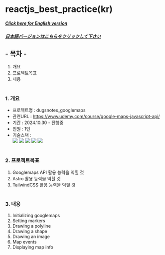# reactjs_best_practice(kr)

##### [Click here for English version](README_EN.md)

##### [日本語バージョンはこちらをクリックして下さい](README_JP.md)

## - 목차 -

1. 개요
2. 프로젝트목표
3. 내용
   </br>
   </br>

### 1. 개요

- 프로젝트명 : dugsnotes_googlemaps
- 관련URL : https://www.udemy.com/course/google-maps-javascript-api/
- 기간 : 2024.10.30 - 진행중
- 인원 : 1인
- 기술스택 : </br>
  <img src="https://img.shields.io/badge/HTML5-E34F26?style=for-the-badge&logo=HTML5&logoColor=white">
  <img src="https://img.shields.io/badge/CSS3-1572B6?style=for-the-badge&logo=CSS3&logoColor=white">
  <img src="https://img.shields.io/badge/astro-BC52EE?style=for-the-badge&logo=astro&logoColor=white">
  <img src="https://img.shields.io/badge/Typescript-3178C6?style=for-the-badge&logo=Typescript&logoColor=white">
  <img src="https://img.shields.io/badge/tailwind-06B6D4?style=for-the-badge&logo=tailwindcss&logoColor=white">
  </br>
  </br>

### 2. 프로젝트목표

1. Googlemaps API 활용 능력을 익힐 것
2. Astro 활용 능력을 익힐 것
3. TailwindCSS 활용 능력을 익힐 것
   </br>
   </br>

### 3. 내용

1. Initializing googlemaps
2. Setting markers
3. Drawing a polyline
4. Drawing a shape
5. Drawing an image
6. Map events
7. Displaying map info
